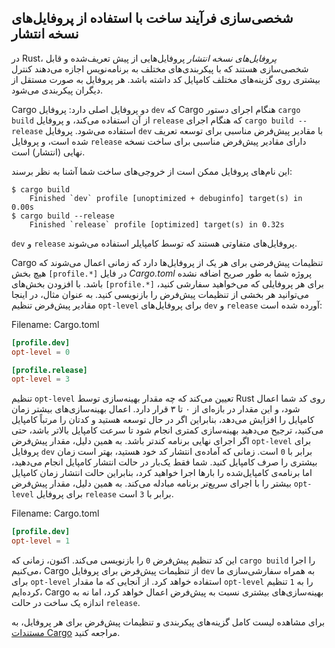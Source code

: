 ## شخصی‌سازی فرآیند ساخت با استفاده از پروفایل‌های نسخه انتشار

در Rust، _پروفایل‌های نسخه انتشار_ پروفایل‌هایی از پیش تعریف‌شده و قابل شخصی‌سازی هستند که با پیکربندی‌های مختلف به برنامه‌نویس اجازه می‌دهند کنترل بیشتری روی گزینه‌های مختلف کامپایل کد داشته باشد. هر پروفایل به صورت مستقل از دیگران پیکربندی می‌شود.

‌Cargo دو پروفایل اصلی دارد: پروفایل `dev` که Cargo هنگام اجرای دستور `cargo build` از آن استفاده می‌کند، و پروفایل `release` که هنگام اجرای `cargo build --release` استفاده می‌شود. پروفایل `dev` با مقادیر پیش‌فرض مناسبی برای توسعه تعریف شده است، و پروفایل `release` دارای مقادیر پیش‌فرض مناسبی برای ساخت نسخه نهایی (انتشار) است.

این نام‌های پروفایل ممکن است از خروجی‌های ساخت شما آشنا به نظر برسند:

```console
$ cargo build
    Finished `dev` profile [unoptimized + debuginfo] target(s) in 0.00s
$ cargo build --release
    Finished `release` profile [optimized] target(s) in 0.32s
```

`dev` و `release` پروفایل‌های متفاوتی هستند که توسط کامپایلر استفاده می‌شوند.

Cargo تنظیمات پیش‌فرضی برای هر یک از پروفایل‌ها دارد که زمانی اعمال می‌شوند که هیچ بخش `[profile.*]` در فایل _Cargo.toml_ پروژه شما به طور صریح اضافه نشده باشد. با افزودن بخش‌های `[profile.*]` برای هر پروفایلی که می‌خواهید سفارشی کنید، می‌توانید هر بخشی از تنظیمات پیش‌فرض را بازنویسی کنید. به عنوان مثال، در اینجا مقادیر پیش‌فرض تنظیم `opt-level` برای پروفایل‌های `dev` و `release` آورده شده است:

<span class="filename">Filename: Cargo.toml</span>

```toml
[profile.dev]
opt-level = 0

[profile.release]
opt-level = 3
```

تنظیم `opt-level` تعیین می‌کند که چه مقدار بهینه‌سازی توسط Rust روی کد شما اعمال شود، و این مقدار در بازه‌ای از ۰ تا ۳ قرار دارد. اعمال بهینه‌سازی‌های بیشتر زمان کامپایل را افزایش می‌دهد، بنابراین اگر در حال توسعه هستید و کدتان را مرتباً کامپایل می‌کنید، ترجیح می‌دهید بهینه‌سازی کمتری انجام شود تا سرعت کامپایل بالاتر باشد، حتی اگر اجرای نهایی برنامه کندتر باشد. به همین دلیل، مقدار پیش‌فرض `opt-level` برای پروفایل `dev` برابر با `0` است. زمانی که آماده‌ی انتشار کد خود هستید، بهتر است زمان بیشتری را صرف کامپایل کنید. شما فقط یک‌بار در حالت انتشار کامپایل انجام می‌دهید، اما برنامه‌ی کامپایل‌شده را بارها اجرا خواهید کرد، بنابراین حالت انتشار زمان کامپایل بیشتر را با اجرای سریع‌تر برنامه مبادله می‌کند. به همین دلیل، مقدار پیش‌فرض `opt-level` برای پروفایل `release` برابر با `3` است.

<span class="filename">Filename: Cargo.toml</span>

```toml
[profile.dev]
opt-level = 1
```

این کد تنظیم پیش‌فرض `0` را بازنویسی می‌کند. اکنون، زمانی که `cargo build` را اجرا می‌کنیم، Cargo از تنظیمات پیش‌فرض برای پروفایل `dev` به همراه سفارشی‌سازی ما برای `opt-level` استفاده خواهد کرد. از آنجایی که ما مقدار `opt-level` را به `1` تنظیم کرده‌ایم، Cargo بهینه‌سازی‌های بیشتری نسبت به پیش‌فرض اعمال خواهد کرد، اما نه به اندازه یک ساخت در حالت `release`.

برای مشاهده لیست کامل گزینه‌های پیکربندی و تنظیمات پیش‌فرض برای هر پروفایل، به [مستندات Cargo](https://doc.rust-lang.org/cargo/reference/profiles.html) مراجعه کنید.
